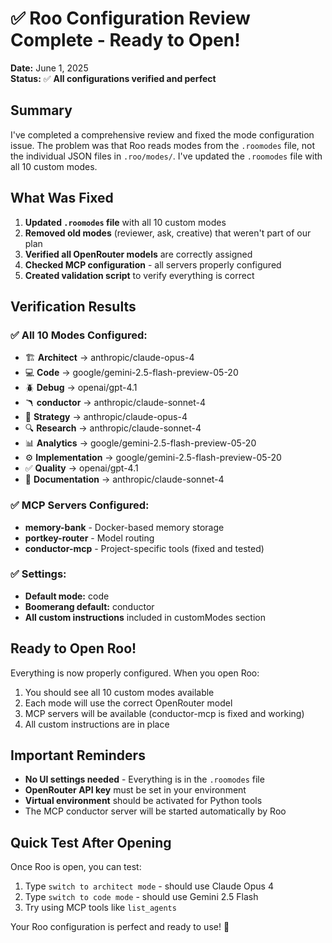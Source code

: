 # ✅ Roo Configuration Review Complete - Ready to Open!

**Date:** June 1, 2025  
**Status:** ✅ **All configurations verified and perfect**

## Summary

I've completed a comprehensive review and fixed the mode configuration issue. The problem was that Roo reads modes from the `.roomodes` file, not the individual JSON files in `.roo/modes/`. I've updated the `.roomodes` file with all 10 custom modes.

## What Was Fixed

1. **Updated `.roomodes` file** with all 10 custom modes
2. **Removed old modes** (reviewer, ask, creative) that weren't part of our plan
3. **Verified all OpenRouter models** are correctly assigned
4. **Checked MCP configuration** - all servers properly configured
5. **Created validation script** to verify everything is correct

## Verification Results

### ✅ All 10 Modes Configured:
- 🏗 **Architect** → anthropic/claude-opus-4
- 💻 **Code** → google/gemini-2.5-flash-preview-05-20
- 🪲 **Debug** → openai/gpt-4.1
- 🪃 **conductor** → anthropic/claude-sonnet-4
- 🧠 **Strategy** → anthropic/claude-opus-4
- 🔍 **Research** → anthropic/claude-sonnet-4
- 📊 **Analytics** → google/gemini-2.5-flash-preview-05-20
- ⚙️ **Implementation** → google/gemini-2.5-flash-preview-05-20
- ✅ **Quality** → openai/gpt-4.1
- 📝 **Documentation** → anthropic/claude-sonnet-4

### ✅ MCP Servers Configured:
- **memory-bank** - Docker-based memory storage
- **portkey-router** - Model routing
- **conductor-mcp** - Project-specific tools (fixed and tested)

### ✅ Settings:
- **Default mode:** code
- **Boomerang default:** conductor
- **All custom instructions** included in customModes section

## Ready to Open Roo!

Everything is now properly configured. When you open Roo:

1. You should see all 10 custom modes available
2. Each mode will use the correct OpenRouter model
3. MCP servers will be available (conductor-mcp is fixed and working)
4. All custom instructions are in place

## Important Reminders

- **No UI settings needed** - Everything is in the `.roomodes` file
- **OpenRouter API key** must be set in your environment
- **Virtual environment** should be activated for Python tools
- The MCP conductor server will be started automatically by Roo

## Quick Test After Opening

Once Roo is open, you can test:
1. Type `switch to architect mode` - should use Claude Opus 4
2. Type `switch to code mode` - should use Gemini 2.5 Flash
3. Try using MCP tools like `list_agents`

Your Roo configuration is perfect and ready to use! 🚀 
